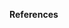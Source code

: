 **References**

[^ros]: [The Robot Operating System](http://ros.org)
[^catkin]: [Catkin on the ROS wiki](http://wiki.ros.org/catkin)
[^Baker2021]: [Baker J., Bradley B., and Stafford P. (2021): Seismic Hazard and Risk Analysis](https://doi.org/10.1017/9781108425056)
[^GEM2020]: [Baker J., Bradley B., and Stafford P. (2021): Seismic Hazard and Risk Analysis](https://doi.org/10.1017/9781108425056)
[^SimCenter2021]: [Deierlein G.G., and Zsarnóczay A. (2021): State of the Art in Computational Simulation for Natural Hazards Engineering (Version v2). Zenodo.](http://doi.org/10.5281/zenodo.4558106)
[^GPML2006]: [Rasmussen C.E., and Williams C.K.I. (2006): Gaussian Processes for Machine Learning, The MIT Press](https://gaussianprocess.org/gpml/)
